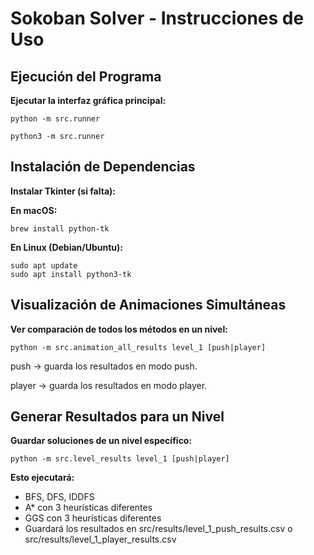 # Sokoban Solver - Instrucciones de Uso

## Ejecución del Programa

**Ejecutar la interfaz gráfica principal:**
```
python -m src.runner
```
```
python3 -m src.runner
```

## Instalación de Dependencias

**Instalar Tkinter (si falta):**

**En macOS:**
```
brew install python-tk
```

**En Linux (Debian/Ubuntu):**
```
sudo apt update
sudo apt install python3-tk
```

## Visualización de Animaciones Simultáneas

**Ver comparación de todos los métodos en un nivel:**
```
python -m src.animation_all_results level_1 [push|player]
```
push → guarda los resultados en modo push.

player → guarda los resultados en modo player.


## Generar Resultados para un Nivel

**Guardar soluciones de un nivel específico:**
```
python -m src.level_results level_1 [push|player]
```


**Esto ejecutará:**
- BFS, DFS, IDDFS
- A* con 3 heurísticas diferentes
- GGS con 3 heurísticas diferentes
- Guardará los resultados en src/results/level_1_push_results.csv o src/results/level_1_player_results.csv
